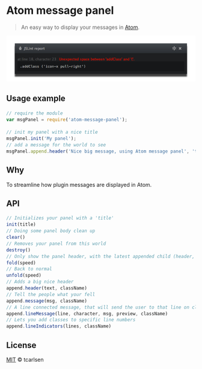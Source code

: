 # Atom message panel

> An easy way to display your messages in [Atom](http://atom.io).

![](preview.png)

## Usage example

```javascript
// require the module
var msgPanel = require('atom-message-panel');

// init my panel with a nice title
msgPanel.init('My panel');
// add a message for the world to see
msgPanel.append.header('Nice big message, using Atom message panel', 'text-info');
```

## Why

To streamline how plugin messages are displayed in Atom.

## API

```javascript
// Initializes your panel with a 'title'
init(title)
// Doing some panel body clean up
clear()
// Removes your panel from this world
destroy()
// Only show the panel header, with the latest appended child (header, message or lineMessage)
fold(speed)
// Back to normal
unfold(speed)
// Adds a big nice header
append.header(text, className)
// Tell the people what your fell
append.message(msg, className)
// A line connected message, that will send the user to that line on click
append.lineMessage(line, character, msg, preview, className)
// Lets you add classes to specific line numbers
append.lineIndicators(lines, className)
```

## License

[MIT](http://opensource.org/licenses/MIT) © tcarlsen
